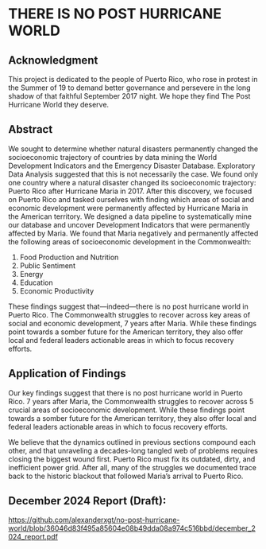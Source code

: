 # THERE IS NO POST HURRICANE WORLD

## Acknowledgment
This project is dedicated to the people of Puerto Rico, who rose in protest in the Summer of 19 to demand better governance and persevere in the long shadow of that faithful September 2017 night. We hope they find The Post Hurricane World they deserve. 

## Abstract 
We sought to determine whether natural disasters permanently changed the socioeconomic trajectory of countries by data mining the World Development Indicators and the Emergency Disaster Database. Exploratory Data Analysis suggested that this is not necessarily the case. We found only one country where a natural disaster changed its socioeconomic trajectory: Puerto Rico after Hurricane Maria in 2017. After this discovery, we focused on Puerto Rico and tasked ourselves with finding which areas of social and economic development were permanently affected by Hurricane Maria in the American territory. We designed a data pipeline to systematically mine our database and uncover Development Indicators that were permanently affected by Maria. We found that Maria negatively and permanently affected the following areas of socioeconomic development in the Commonwealth: 

1.	Food Production and Nutrition
2.	Public Sentiment 
3.	Energy 
4.	Education
5.	Economic Productivity 

These findings suggest that—indeed—there is no post hurricane world in Puerto Rico. The Commonwealth struggles to recover across key areas of social and economic development, 7 years after Maria. While these findings point towards a somber future for the American territory, they also offer local and federal leaders actionable areas in which to focus recovery efforts.

## Application of Findings 

Our key findings suggest that there is no post hurricane world in Puerto Rico. 7 years after Maria, the Commonwealth struggles to recover across 5 crucial areas of socioeconomic development. While these findings point towards a somber future for the American territory, they also offer local and federal leaders actionable areas in which to focus recovery efforts. 

We believe that the dynamics outlined in previous sections compound each other, and that unraveling a decades-long tangled web of problems requires closing the biggest wound first. Puerto Rico must fix its outdated, dirty, and inefficient power grid. After all, many of the struggles we documented trace back to the historic blackout that followed Maria’s arrival to Puerto Rico. 

## December 2024 Report (Draft):
https://github.com/alexanderxgt/no-post-hurricane-world/blob/36046d83f495a85604e08b49dda08a974c516bbd/december_2024_report.pdf

